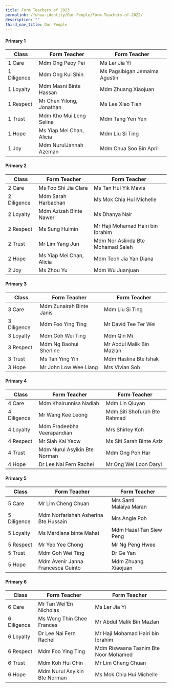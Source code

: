 ```yaml
---
title: Form Teachers of 2023
permalink: /fuhua-identity/Our-People/Form-Teachers-of-2022/
description: ""
third_nav_title: Our People
---
```

#### **Primary 1**

| Class       | Form Teacher             | Form Teacher                  |
|-------------|--------------------------|-------------------------------|
| 1 Care      | Mdm Ong Peoy Pei | Ms Ler Jia Yi  |
| 1 Diligence | Mdm Ong Kui Shin | Ms Pagsibigan Jemaima Agustin              |
| 1 Loyalty   | Mdm Masni Binte Hassan  | Mdm Zhuang Xiaojuan|
| 1 Respect   | Mr Chen Yilong, Jonathan | Ms Lee Xiao Tian |
| 1 Trust     | Mdm Kho Mui Leng Selina| Mdm Tang Yen Yen|
| 1 Hope      | Ms Yiap Mei Chan, Alicia | Mdm Liu Si Ting               |
| 1 Joy       | Mdm NurulJannah Azeman   | Mdm Chua Soo Bin April |

#### **Primary 2**

| Class       | Form Teacher               | Form Teacher                |
|-------------|----------------------------|-----------------------------|
| 2 Care      | Ms Foo Shi Jia Clara | Ms Tan Hui Yik Mavis |
| 2 Diligence | Mdm Sarah Harbachan | Ms Mok Chia Hui Michelle        |
| 2 Loyalty   | Mdm Azizah Binte Nawer | Ms Dhanya Nair |
| 2 Respect   | Ms Sung Huimin | Mr Haji Mohamad Hairi bin Ibrahim |
| 2 Trust     | Mr Lim Yang Jun | Mdm Nor Aslinda Bte Mohamad Saleh |
| 2 Hope      | Ms Yiap Mei Chan, Alicia | Mdm Teoh Jia Yan Diana|
| 2 Joy       | Ms Zhou Yu  | Mdm Wu Juanjuan |

#### **Primary 3**

| Class       | Form Teacher                 | Form Teacher                   |
|-------------|------------------------------|--------------------------------|
| 3 Care      | Mdm Zunairah Binte Janis | Mdm Liu Si Ting |
| 3 Diligence | Mdm Foo Ying Ting | Mr David Tee Ter Wei  |
| 3 Loyalty   | Mdm Goh Wei Ting | Mdm Qin Mi |
| 3 Respect   | Mdm Ng Baohui Sherline  | Mr Abdul Malik Bin Mazlan |
| 3 Trust     | Ms Tan Ying Yin | Mdm Haslina Bte Ishak |
| 3 Hope      | Mr John Low Wee Liang | Mrs Vivian Soh |

#### **Primary 4**

| Class       | Form Teacher                           | Form Teacher                      |
|-------------|----------------------------------------|-----------------------------------|
| 4 Care      | Mdm Khairunnisa Nadiah | Mdm Lin Qiuyan |
| 4 Diligence | Mr Wang Kee Leong | Mdm Siti Shofurah Bte Rahmad |
| 4 Loyalty   | Mdm Pradeebha Veerapandian  | Mrs Shirley Koh   |
| 4 Respect   | Mr Siah Kai Yeow   | Ms Siti Sarah Binte Aziz   |
| 4 Trust     |  Mdm Nurul Asyikin Bte Norman | Mdm Ong Poh Har |
| 4 Hope      | Dr Lee Nai Fern Rachel | Mr Ong Wei Loon Daryl |

#### **Primary 5**

| Class       | Form Teacher                         | Form Teacher            |
|-------------|--------------------------------------|-------------------------|
| 5 Care      | Mr Lim Cheng Chuan | Mrs Santi Malaiya Maran |
| 5 Diligence | Mdm Norfarishah Asherina Bte Hussain | Mrs Angie Poh           |
| 5 Loyalty   | Ms Mardiana binte Mahat              | Mdm Hazel Tan Siew Peng |
| 5 Respect   | Mr Yeo Yee Chong                     | Mr Ng Peng Hwee         |
| 5 Trust     | Mdm Goh Wei Ting                     | Dr Ge Yan               |
| 5 Hope      | Mdm Avenir Janna Francesca Guinto    | Mdm Zhuang Xiaojuan     |

#### **Primary 6**

| Class       | Form Teacher                 | Form Teacher                         |
|-------------|------------------------------|--------------------------------------|
| 6 Care      | Mr Tan Wei'En Nicholas       | Ms Ler Jia Yi                        |
| 6 Diligence | Ms Wong Thin Chee Frances    | Mr Abdul Malik Bin Mazlan            |
| 6 Loyalty   | Dr Lee Nai Fern Rachel       | Mr Haji Mohamad Hairi bin Ibrahim    |
| 6 Respect   | Mdm Foo Ying Ting            | Mdm Riswaana Tasnim Bte Noor Mohamed |
| 6 Trust     | Mdm Koh Hui Chin             | Mr Lim Cheng Chuan                   |
| 6 Hope      | Mdm Nurul Asyikin Bte Norman | Ms Mok Chia Hui Michelle             |